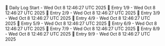 📅 Daily Log Start - Wed Oct  8 12:46:27 UTC 2025
📌 Entry 1/9 - Wed Oct  8 12:46:27 UTC 2025
📌 Entry 2/9 - Wed Oct  8 12:46:27 UTC 2025
📌 Entry 3/9 - Wed Oct  8 12:46:27 UTC 2025
📌 Entry 4/9 - Wed Oct  8 12:46:27 UTC 2025
📌 Entry 5/9 - Wed Oct  8 12:46:27 UTC 2025
📌 Entry 6/9 - Wed Oct  8 12:46:27 UTC 2025
📌 Entry 7/9 - Wed Oct  8 12:46:27 UTC 2025
📌 Entry 8/9 - Wed Oct  8 12:46:27 UTC 2025
📌 Entry 9/9 - Wed Oct  8 12:46:27 UTC 2025
